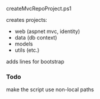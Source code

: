createMvcRepoProject.ps1 <solution name>

creates projects:
- web (aspnet mvc, identity)
- data (db context)
- models
- utils (etc.)

adds lines for bootstrap

### Todo
make the script use non-local paths